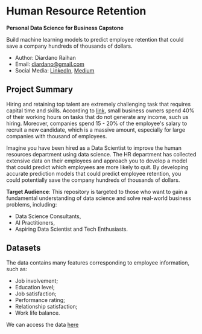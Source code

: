 # Human Resource Retention
__Personal Data Science for Business Capstone__

Build machine learning models to predict employee retention that could save a company hundreds of thousands of dollars.
- Author: Diardano Raihan
- Email: diardano@gmail.com
- Social Media: [LinkedIn](https://www.linkedin.com/in/diardanoraihan/), [Medium](https://diardano.medium.com/)

## Project Summary
Hiring and retaining top talent are extremely challenging task that requires capital time and skills. According to [link](), small business owners spend 40% of their working hours on tasks that do not generate any income, such us hiring. Moreover, companies spend 15 - 20% of the employee's salary to recruit a new candidate, which is a massive amount, especially for large companies with thousand of employees. 

Imagine you have been hired as a Data Scientist to improve the human resources department using data science. The HR department has collected extensive data on their employees and approach you to develop a model that could predict which employees are more likely to quit. By developing accurate prediction models that could predict employee retention, you could potentially save the company hundreds of thousands of dollars. 

__Target Audience__:
This repository is targeted to those who want to gain a fundamental understanding of data science and solve real-world business problems, including:
- Data Science Consultants,
- AI Practitioners,
- Aspiring Data Scientist and Tech Enthusiasts.

## Datasets
The data contains many features corresponding to employee information, such as:
- Job involvement;
- Education level;
- Job satisfaction;
- Performance rating;
- Relationship satisfaction;
- Work life balance.

We can access the data [here]()


